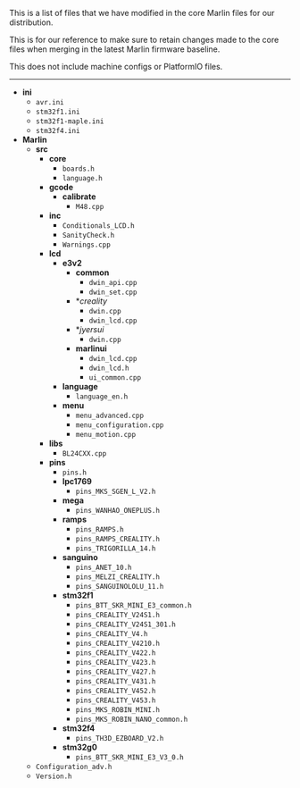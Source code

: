 This is a list of files that we have modified in the core Marlin files for our distribution.

This is for our reference to make sure to retain changes made to the core files when merging in the latest Marlin firmware baseline.

This does not include machine configs or PlatformIO files.

----------

- **ini**
	- `avr.ini`
	- `stm32f1.ini`
	- `stm32f1-maple.ini`
	- `stm32f4.ini`
- **Marlin**
	- **src**
		- **core**
			- `boards.h`
			- `language.h`
		- **gcode**
			- **calibrate**
				- `M48.cpp`
		- **inc**
			- `Conditionals_LCD.h`
			- `SanityCheck.h`
			- `Warnings.cpp`
		- **lcd**
			- **e3v2**
				- **common**
					- `dwin_api.cpp`
					- `dwin_set.cpp`
				- **creality*
					- `dwin.cpp`
					- `dwin_lcd.cpp`
				- **jyersui*
					- `dwin.cpp`
				- **marlinui**
					- `dwin_lcd.cpp`
					- `dwin_lcd.h`
					- `ui_common.cpp`
			- **language**
				- `language_en.h`
			- **menu**
				- `menu_advanced.cpp`
				- `menu_configuration.cpp`
				- `menu_motion.cpp`			
		- **libs**
			- `BL24CXX.cpp`
		- **pins**
			- `pins.h`
			- **lpc1769**
				- `pins_MKS_SGEN_L_V2.h`
			- **mega**
				- `pins_WANHAO_ONEPLUS.h`
			- **ramps**
				- `pins_RAMPS.h`
				- `pins_RAMPS_CREALITY.h`
				- `pins_TRIGORILLA_14.h`
			- **sanguino**
				- `pins_ANET_10.h`
				- `pins_MELZI_CREALITY.h`
				- `pins_SANGUINOLOLU_11.h`
			- **stm32f1**
				- `pins_BTT_SKR_MINI_E3_common.h`
				- `pins_CREALITY_V24S1.h`
				- `pins_CREALITY_V24S1_301.h`
				- `pins_CREALITY_V4.h`
				- `pins_CREALITY_V4210.h`
				- `pins_CREALITY_V422.h`
				- `pins_CREALITY_V423.h`
				- `pins_CREALITY_V427.h`
				- `pins_CREALITY_V431.h`
				- `pins_CREALITY_V452.h`
				- `pins_CREALITY_V453.h`
				- `pins_MKS_ROBIN_MINI.h`
				- `pins_MKS_ROBIN_NANO_common.h`
			- **stm32f4**
				- `pins_TH3D_EZBOARD_V2.h`
			- **stm32g0**
				- `pins_BTT_SKR_MINI_E3_V3_0.h`
	- `Configuration_adv.h`
	- `Version.h`